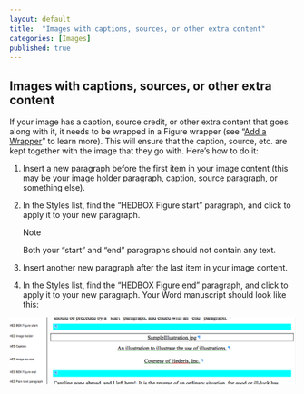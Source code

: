 ```yaml
---
layout: default
title:  "Images with captions, sources, or other extra content"
categories: [Images]
published: true
---
```


<section data-type="chapter" class="hsecchapter" data-hederis-type="hsecchapter" id="pju6JdgYm"><h1 data-hederis-type="hblkchaptitle" class="hblkchaptitle" id="pNV134J5V">Images with captions, sources, or other extra content</h1>
    <p class="hblkp" data-hederis-type="hblkp" id="ptvSmF8PI">If your image has a caption, source credit, or other extra content that goes along with it, it needs to be wrapped in a Figure wrapper (see &#8220;<a href="{% post_url 2019-03-04-14-AddaWrapper %}" id="pXR6iMkxz"><span class="Hyperlink" id="p4t6meEYb">Add a Wrapper</span></a>&#8221; to learn more). This will ensure that the caption, source, etc. are kept together with the image that they go with. Here&#8217;s how to do it:</p>
    <ol class="hwprnum-liststart" data-hederis-type="hwprnum-liststart" id="pZQFFCtSn"><li class="hblkoli" data-hederis-type="hblkoli" id="liwlazYZFm"><p class="hblkoli" data-hederis-type="hblkoli" id="pGJRMx9gp">Insert a new paragraph before the first item in your image content (this may be your image holder paragraph, caption, source paragraph, or something else).</p></li>
    <li class="hblkoli" data-hederis-type="hblkoli" id="lieZKa24lX"><p class="hblkoli" data-hederis-type="hblkoli" id="pLWabCUw7">In the Styles list, find the &#8220;HEDBOX Figure start&#8221; paragraph, and click to apply it to your new paragraph.</p><aside class="hwprbox box" data-hederis-type="hwprboxstart" id="py3RBUrkJ" data-type="sidebar"><p class="hblktype" data-hederis-type="hblktype" id="pEoaudzze">Note</p>
    <p class="hblkp" data-hederis-type="hblkp" id="pgAQSyW8b">Both your &#8220;start&#8221; and &#8220;end&#8221; paragraphs should not contain any text.</p>
    </aside>
    </li>
    <li class="hblkoli" data-hederis-type="hblkoli" id="likgb8BOAZ"><p class="hblkoli" data-hederis-type="hblkoli" id="ptMWdZiKv">Insert another new paragraph after the last item in your image content.</p></li>
    <li class="hblkoli" data-hederis-type="hblkoli" id="liEcHAGLJu"><p class="hblkoli" data-hederis-type="hblkoli" id="pBPtGnIE7">In the Styles list, find the &#8220;HEDBOX Figure end&#8221; paragraph, and click to apply it to your new paragraph. Your Word manuscript should look like this:</p></li>
    </ol>
    <img data-hederis-type="hblkimg" class="hblkimg" id="puVaD7kVh" src="/images/image-2.png"/>
    </section>
    